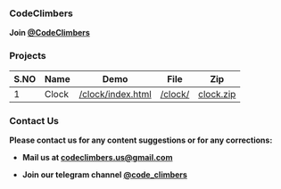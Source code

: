 ### CodeClimbers
**Join [@CodeClimbers](https://telegram.me/code_climbers)**

### Projects

| S.NO | Name | Demo | File | Zip  |
| ---- | ---- | ---- | ---- | ---- |
| 1    | Clock | [/clock/index.html](https://codeclimbersofficial.github.io/clock/index.html) | [/clock/](https://codeclimbersofficial.github.io/blob/main/clock/) | [clock.zip](https://telegram.me/code_climbers/1) |

### Contact Us

**Please contact us for any content suggestions or for any corrections:**

- **Mail us at [codeclimbers.us@gmail.com](mailto:codeclimbersofficial.us@gmail.com)**

- **Join our telegram channel
[@code_climbers](https://telegram.me/code_climbers)**





